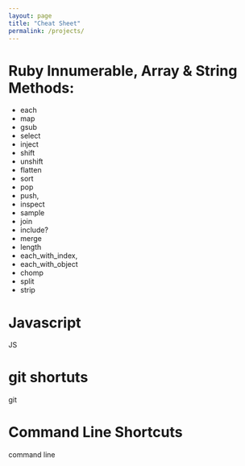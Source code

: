 ```yaml
---
layout: page
title: "Cheat Sheet"
permalink: /projects/
---
```


# Ruby Innumerable, Array & String Methods:
* each
* map
* gsub
* select
* inject
* shift
* unshift
* flatten
* sort
* pop
* push,
* inspect
* sample
* join
* include?
* merge
* length
* each_with_index,
* each_with_object
* chomp
* split
* strip

# Javascript
JS

# git shortuts
git

# Command Line Shortcuts
command line